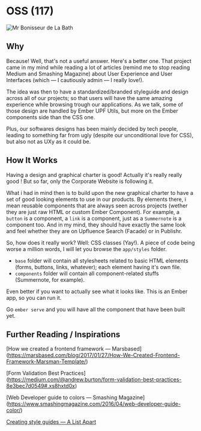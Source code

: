 # OSS (117)

![Mr Bonisseur de La Bath](http://flat-tv.net/uploads/posts/2015-07/1437715605_agent-117.jpg)


## Why

Because!
Well, that's not a useful answer. Here's a better one. That project came in my mind while reading a lot of articles (remind me to stop reading Medium and Smashing Magazine) about User Experience and User Interfaces (which — I cautiously admin — I really love!).

The idea was then to have a standardized/branded styleguide and design across all of our projects; so that users will have the same amazing experience while browsing trough our applications. As we talk, some of those design are handled by Ember UPF Utils, but more on the Ember components side than the CSS one.

Plus, our softwares designs has been mainly decided by tech people, leading to something far from ugly (despite our unconditional love for CSS), but also not as UXy as it could be.

## How It Works

Having a design and graphical charter is good! Actually it's really really good !
But so far, only the Corporate Website is following it.

What i had in mind then is to build upon the new graphical charter to have a set of good looking elements to use in our products. By elements there, i mean reusable components that are always seen across projects (wether they are just raw HTML or custom Ember Component). For example, a `button` is a component, a `link` is a component, just as a `Summernote` is a component too. And in my mind, they should have exactly the same look and feel whether they are on Upfluence Search (Facade) or in Publishr.

So, how does it really work? Well: CSS classes (Yay!). A piece of code being worse a million words, I will let you browse the `app/styles` folder.

* `base` folder will contain all stylesheets related to basic HTML elements (forms, buttons, links, whatever); each element having it's own file.
* `components` folder will contain all component-related stuffs (Summernote, for example).

Even better if you want to actually see what it looks like. This is an Ember app, so you can run it.

Go `ember serve` and you will have all the component that have been built yet.


## Further Reading / Inspirations

[How we created a frontend framework — Marsbased] (https://marsbased.com/blog/2017/01/27/How-We-Created-Frontend-Framework-Marsman-Template/)

[Form Validation Best Practices] (https://medium.com/@andrew.burton/form-validation-best-practices-8e3bec7d0549#.xs8hxtd0x)

[Web Developer guide to colors — Smashing Magazine] (https://www.smashingmagazine.com/2016/04/web-developer-guide-color/)

[Creating style guides — A List Apart](http://alistapart.com/article/creating-style-guides)